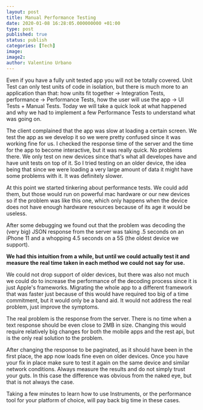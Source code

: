 ```yaml
---
layout: post
title: Manual Performance Testing
date: 2020-01-08 16:28:05.000000000 +01:00
type: post
published: true
status: publish
categories: [Tech]
image:
image2:
author: Valentino Urbano
---
```


Even if you have a fully unit tested app you will not be totally covered. Unit Test can only test units of code in isolation, but there is much more to an application than that: how units fit together -> Integration Tests, performance -> Performance Tests, how the user will use the app -> UI Tests + Manual Tests. Today we will take a quick look at what happened and why we had to implement a few Performance Tests to understand what was going on.

The client complained that the app was slow at loading a certain screen. We test the app as we develop it so we were pretty confused since it was working fine for us. I checked the response time of the server and the time for the app to become interactive, but it was really quick. No problems there. We only test on new devices since that's what all developes have and have unit tests on top of it. So I tried testing on an older device, the idea being that since we were loading a very large amount of data it might have some problems with it. It was definitely slower.

At this point we started tinkering about performance tests. We could add them, but those would run on powerful mac hardware or our new devices so if the problem was like this one, which only happens when the device does not have enough hardware resources because of its age it would be useless.

After some debugging we found out that the problem was decoding the (very big) JSON response from the server was taking .5 seconds on an iPhone 11 and a whopping 4.5 seconds on a 5S (the oldest device we support).

**We had this intuition from a while, but until we could actually test it and measure the real time taken in each method we could not say for use.**

We could not drop support of older devices, but there was also not much we could do to increase the performance of the decoding process since it is just Apple's frameworks. Migrating the whole app to a different framework that was faster just because of this would have required too big of a time commitment, but it would only be a band aid. It would not address the real problem, just improve the symptoms.

The real problem is the response from the server. There is no time when a text response should be even close to 2MB in size. Changing this would require relatively big changes for both the mobile apps and the rest api, but is the only real solution to the problem.

After changing the response to be paginated, as it should have been in the first place, the app now loads fine even on older devices. Once you have your fix in place make sure to test it again on the same device and similar network conditions. Always measure the results and do not simply trust your guts. In this case the difference was obvious from the naked eye, but that is not always the case.

Taking a few minutes to learn how to use Instruments, or the performance tool for your platform of choice, will pay back big time in these cases.
